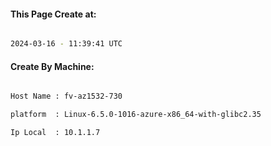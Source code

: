 
   
#### This Page Create at:

```bash

2024-03-16 - 11:39:41 UTC

```

#### Create By Machine:

```bash

Host Name : fv-az1532-730

platform  : Linux-6.5.0-1016-azure-x86_64-with-glibc2.35

Ip Local  : 10.1.1.7

```

